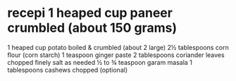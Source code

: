 # recepi 1 heaped cup paneer crumbled (about 150 grams)
 1 heaped cup potato boiled & crumbled (about 2 large) 
 2½ tablespoons corn flour (corn starch)
 1 teaspoon ginger paste
 2 tablespoons coriander leaves chopped finely
 salt as needed
 ½ to ¾ teaspoon garam masala
 1 tablespoons cashews chopped (optional)
